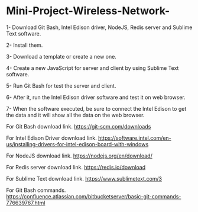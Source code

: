 # Mini-Project-Wireless-Network-

1- Download Git Bash, Intel Edison driver, NodeJS, Redis server and Sublime Text software.

2- Install them. 

3- Download a template or create a new one.

4- Create a new JavaScript for server and client by using Sublime Text software.

5- Run Git Bash for test the server and client.

6- After it, run the Intel Edison driver software and test it on web browser.

7- When the software executed, be sure to connect the Intel Edison to get the data and it will show all the data on the web browser.



For Git Bash download link.
https://git-scm.com/downloads

For Intel Edison Driver download link.
https://software.intel.com/en-us/installing-drivers-for-intel-edison-board-with-windows

For NodeJS download link.
https://nodejs.org/en/download/

For Redis server download link.
https://redis.io/download

For Sublime Text download link.
https://www.sublimetext.com/3

For Git Bash commands.
https://confluence.atlassian.com/bitbucketserver/basic-git-commands-776639767.html

